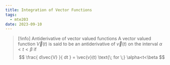 ```yaml
---
title: Integration of Vector Functions
tags:
  - mte203
date: 2023-09-10
---
```

>[!info] Antiderivative of vector valued functions
>A vector valued function $\vec{V}(t)$ is said to be an antiderivative of $\vec{v}(t)$ on the interval $\alpha<t<\beta$ if
>$$
>\frac{ d\vec{V} }{ dt } = \vec{v}(t) \text{\; for \;} \alpha<t<\beta
>$$

